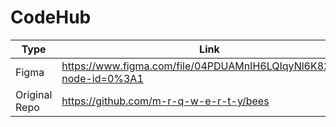 # CodeHub
| Type | Link |
| --- | --- |
| Figma | https://www.figma.com/file/04PDUAMnIH6LQIqyNl6K82/Bee?node-id=0%3A1 |
| Original Repo | https://github.com/m-r-q-w-e-r-t-y/bees |
